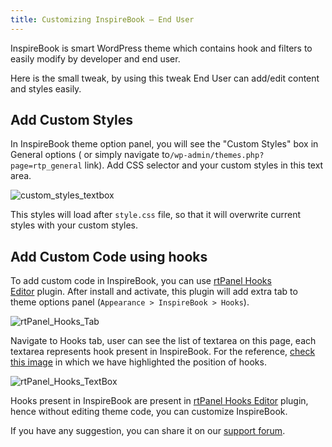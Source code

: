 ```yaml
---
title: Customizing InspireBook – End User
---
```


InspireBook is smart WordPress theme which contains hook and filters to easily modify by developer and end user.

Here is the small tweak, by using this tweak End User can add/edit content and styles easily.


## Add Custom Styles


In InspireBook theme option panel, you will see the "Custom Styles" box in General options ( or simply navigate to`/wp-admin/themes.php?page=rtp_general` link). Add CSS selector and your custom styles in this text area.

![custom_styles_textbox](https://rtcamp.com/wp-content/uploads/2014/02/custom_styles_textbox.jpg)

This styles will load after `style.css` file, so that it will overwrite current styles with your custom styles.


## Add Custom Code using hooks


To add custom code in InspireBook, you can use [rtPanel Hooks Editor](http://wordpress.org/plugins/rtpanel-hooks-editor/) plugin. After install and activate, this plugin will add extra tab to theme options panel (`Appearance > InspireBook > Hooks`).

![rtPanel_Hooks_Tab](https://rtcamp.com/wp-content/uploads/2014/02/rtPanel_Hooks_Tab.jpg)

Navigate to Hooks tab, user can see the list of textarea on this page, each textarea represents hook present in InspireBook. For the reference, [check this image](https://rtcamp.com/wp-content/uploads/2012/04/rtpanel-4-1-5-hooks.png) in which we have highlighted the position of hooks.

![rtPanel_Hooks_TextBox](https://rtcamp.com/wp-content/uploads/2014/02/rtPanel_Hooks_TextBox.jpg)

Hooks present in InspireBook are present in [rtPanel Hooks Editor](http://wordpress.org/plugins/rtpanel-hooks-editor/) plugin, hence without editing theme code, you can customize InspireBook.

If you have any suggestion, you can share it on our [support forum](https://rtcamp.com/support/forum/premium-themes/).

